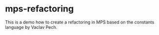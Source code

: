 mps-refactoring
===============

This is a demo how to create a refactoring in MPS based on the constants language by Vaclav Pech.